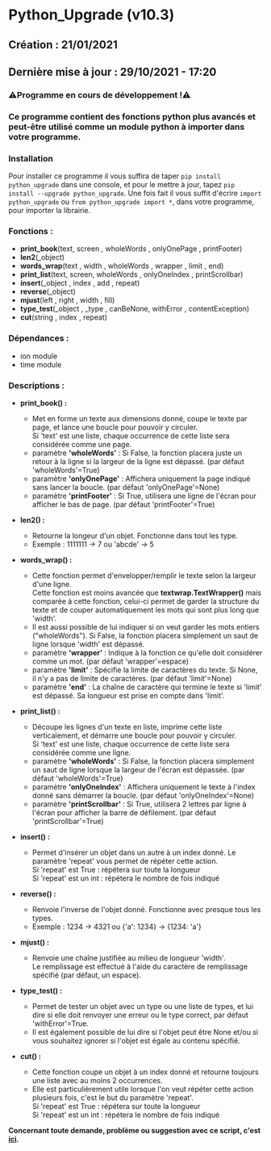 # Python_Upgrade (v10.3)

## Création : 21/01/2021 
## Dernière mise à jour : 29/10/2021 - 17:20
### **⚠️Programme en cours de développement !⚠️** 
### Ce programme contient des fonctions python plus avancés et peut-être utilisé comme un module python à importer dans votre programme.

### Installation
Pour installer ce programme il vous suffira de taper ``pip install python_upgrade`` dans une console, et pour le mettre à jour, tapez ``pip install --upgrade python_upgrade``.
Une fois fait il vous suffit d'écrire ``import python_upgrade`` ou ``from python_upgrade import *``, dans votre programme, pour importer la librairie.

### Fonctions :
* **print_book**(text, screen ,  wholeWords , onlyOnePage , printFooter)
* **len2**(_object)
* **words_wrap**(text , width , wholeWords , wrapper , limit , end)
* **print_list**(text, screen, wholeWords , onlyOneIndex , printScrollbar)
* **insert**(_object , index , add , repeat)
* **reverse**(_object)
* **mjust**(left , right , width , fill)
* **type_test**(_object , _type , canBeNone, withError , contentException)
* **cut**(string , index , repeat)

### Dépendances :
* ion module
* time module

### Descriptions :
* **print_book() :**
  * Met en forme un texte aux dimensions donné, coupe le texte par page, et lance une boucle pour pouvoir y circuler. <br>Si 'text' est une liste, chaque occurrence de cette liste sera considérée comme une page.
  * paramètre **'wholeWords'** : Si False, la fonction placera juste un retour à la ligne si la largeur de la ligne est dépassé. (par défaut 'wholeWords'=True)
  * paramètre **'onlyOnePage'** : Affichera uniquement la page indiqué sans lancer la boucle. (par défaut 'onlyOnePage'=None)
  * paramètre **'printFooter'** : Si True, utilisera une ligne de l'écran pour afficher le bas de page. (par défaut 'printFooter'=True)

* **len2() :**
  * Retourne la longeur d'un objet. Fonctionne dans tout les type.
  * Exemple : 1111111 -> 7 ou 'abcde' -> 5

* **words_wrap() :**
  * Cette fonction permet d'envelopper/remplir le texte selon la largeur d'une ligne. <br>Cette fonction est moins avancée que **textwrap.TextWrapper()** mais comparée à cette fonction, celui-ci permet de garder la structure du texte et de couper automatiquement les mots qui sont plus long que 'width'.
  * Il est aussi possible de lui indiquer si on veut garder les mots entiers ("wholeWords"). Si False, la fonction placera simplement un saut de ligne lorsque 'width' est dépassé. 
  * paramètre **'wrapper'** : Indique à la fonction ce qu'elle doit considérer comme un mot. (par défaut 'wrapper'=espace)
  * paramètre **'limit'** : Spécifie la limite de caractères du texte. Si None, il n'y a pas de limite de caractères. (par défaut 'limit'=None)
  * paramètre **'end'** : La chaîne de caractère qui termine le texte si 'limit' est dépassé. Sa longueur est prise en compte dans 'limit'. 

* **print_list() :**
  * Découpe les lignes d'un texte en liste, imprime cette liste verticalement, et démarre une boucle pour pouvoir y circuler. <br>Si 'text' est une liste, chaque occurrence de cette liste sera considérée comme une ligne. 
  * paramètre **'wholeWords'** : Si False, la fonction placera simplement un saut de ligne lorsque la largeur de l'écran est dépassée. (par défaut 'wholeWords'=True)
  * paramètre **'onlyOneIndex'** : Affichera uniquement le texte à l'index donné sans démarrer la boucle. (par défaut 'onlyOneIndex'=None)
  * paramètre **'printScrollbar'** : Si True, utilisera 2 lettres par ligne à l'écran pour afficher la barre de défilement. (par défaut 'printScrollbar'=True) 

* **insert() :**
  * Permet d'insérer un objet dans un autre à un index donné. Le paramètre 'repeat' vous permet de répéter cette action. <br>Si 'repeat' est True : répétera sur toute la longueur<br>Si 'repeat' est un int : répétera le nombre de fois indiqué 

* **reverse() :**
  * Renvoie l'inverse de l'objet donné. Fonctionne avec presque tous les types.
  * Exemple : 1234 -> 4321 ou {'a': 1234} -> {1234: 'a'} 

* **mjust() :**
  * Renvoie une chaîne justifiée au milieu de longueur 'width'. <br>Le remplissage est effectué à l'aide du caractère de remplissage spécifié (par défaut, un espace).

* **type_test() :**
  * Permet de tester un objet avec un type ou une liste de types, et lui dire si elle doit renvoyer une erreur ou le type correct, par défaut 'withError'=True.
  * Il est également possible de lui dire si l'objet peut être None et/ou si vous souhaitez ignorer si l'objet est égale au contenu spécifié. 

* **cut() :**
  * Cette fonction coupe un objet à un index donné et retourne toujours une liste avec au moins 2 occurrences.
  * Elle est particulièrement utile lorsque l'on veut répéter cette action plusieurs fois, c'est le but du paramètre 'repeat'. <br>Si 'repeat' est True : répétera sur toute la longueur<br>Si 'repeat' est un int : répétera le nombre de fois indiqué 

**Concernant toute demande, problème ou suggestion avec ce script, c'est [ici](https://github.com/ZetaMap/Python_Upgrade/issues/new).**
